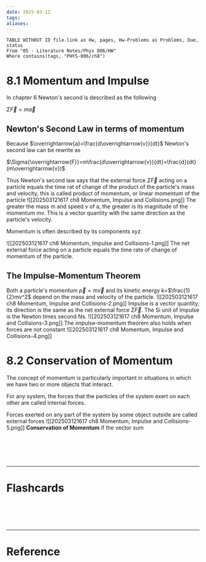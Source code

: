 ```yaml
---
date: 2025-03-12
tags: 
aliases:
---
```

```dataview
TABLE WITHOUT ID file.link as Hw, pages, Hw-Problems as Problems, Due, status
From "05 - Literature Notes/Phys 006/HW"
Where contains(tags, "PHYS-006/ch8")
```
# 8.1 Momentum and Impulse
In chapter 6 Newton's second is described as the following

$\Sigma{\overrightarrow{F}} = m\overrightarrow{a}$

## Newton's Second Law in terms of momentum
Because $\overrightarrow{a}=\frac{d\overrightarrow{v}}{dt}$ Newton's second law can be rewrite as

$\Sigma{\overrightarrow{F}}=m\frac{d\overrightarrow{v}}{dt}=\frac{d}{dt}(m\overrightarrow{v})$

Thus Newton's second law says that the external force $\Sigma{\overrightarrow{F}}$ acting on a particle equals the time rat of change of the product of the particle's mass and velocity, this is called product of momentum, or linear momentum of the particle
![[202503121617 ch8 Momentum, Impulse and Collisions.png]]
The greater the mass m and speed v of a, the greater is its magnitude of the momentum mv. This is a vector quantity with the same direction as the particle's velocity.

Momentum is often described by its components xyz

![[202503121617 ch8 Momentum, Impulse and Collisions-1.png]]
The net external force acting on a particle equals the time rate of change of momentum of the particle.

## The Impulse-Momentum Theorem
Both a particle's momentum $\overrightarrow{p}=m\overrightarrow{v}$ and its kinetic energy k=$\frac{1}{2}mv^2$ depend on the mass and velocity of the particle. 
![[202503121617 ch8 Momentum, Impulse and Collisions-2.png]]
Impulse is a vector quantity; its direction is the same as the net external force $\Sigma{\overrightarrow{F}}$. The Si unit of impulse is the Newton times second Ns.
![[202503121617 ch8 Momentum, Impulse and Collisions-3.png]]
The impulse-momentum theorem also holds when forces are not constant
![[202503121617 ch8 Momentum, Impulse and Collisions-4.png]]

# 8.2 Conservation of Momentum
The concept of momentum is particularly important in situations in which we have two or more objects that interact.

For any system, the forces that the particles of the system exert on each other are called internal forces.

Forces exerted on any part of the system by some object outside are called external forces
![[202503121617 ch8 Momentum, Impulse and Collisions-5.png]]
**Conservation of Momentum** if the vector sum


# ‌
---
# Flashcards


# ‌
---
# Reference
